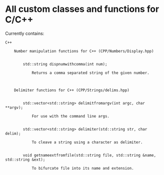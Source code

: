 # All custom classes and functions for C/C++

Currently contains:

	C++
	
		Number manipulation functions for C++ (CPP/Numbers/Display.hpp)
		
			
			std::string dispnumwithcomma(int num);
			
				Returns a comma separated string of the given number.
		
		

		Delimiter functions for C++ (CPP/Strings/delims.hpp)
	
	
			std::vector<std::string> delimitfromargv(int argc, char **argv);
	
				For use with the command line args.
		

			std::vector<std::string> delimiter(std::string str, char delim);
		
				To cleave a string using a character as delimiter.
		
			
			void getnameextfromfile(std::string file, std::string &name, std::string &ext);
			
				To bifurcate file into its name and extension.
